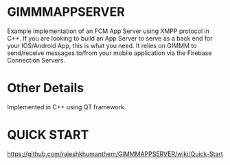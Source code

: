 # GIMMMAPPSERVER
Example implementation of an FCM App Server using XMPP protocol in C++. If you are looking to build an App Server to serve as a back end for your IOS/Android App, this is what you need. It relies on GIMMM to send/receive messages to/from your mobile application via the Firebase Connection Servers.

# Other Details
Implemented in C++ using QT framework.

# QUICK START

https://github.com/rajeshkhumanthem/GIMMMAPPSERVER/wiki/Quick-Start


     
